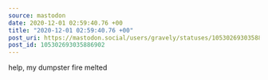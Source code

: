```yaml
---
source: mastodon
date: 2020-12-01 02:59:40.76 +00
title: "2020-12-01 02:59:40.76 +00"
post_uri: https://mastodon.social/users/gravely/statuses/105302693035886902
post_id: 105302693035886902
---
```

help, my dumpster fire melted


